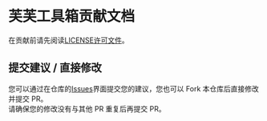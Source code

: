 # 芙芙工具箱贡献文档

在贡献前请先阅读[LICENSE许可文件](https://github.com/DuckDuckStudio/Fufu_Tools/blob/main/LICENSE)。  

## 提交建议 / 直接修改
您可以通过在仓库的[Issues](https://github.com/DuckDuckStudio/yazicbs.github.io/issues)界面提交您的建议，您也可以 Fork 本仓库后直接修改并提交 PR。  
请确保您的修改没有与其他 PR 重复后再提交 PR。  
